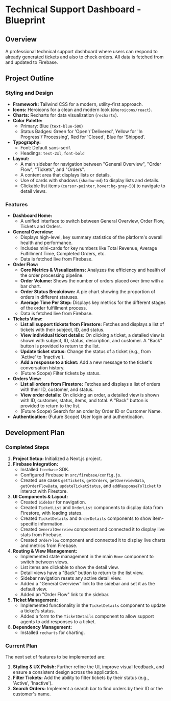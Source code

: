 
# Technical Support Dashboard - Blueprint

## Overview

A professional technical support dashboard where users can respond to already generated tickets and also to check orders. All data is fetched from and updated to Firebase.

## Project Outline

### Styling and Design

*   **Framework:** Tailwind CSS for a modern, utility-first approach.
*   **Icons:** Heroicons for a clean and modern look (`@heroicons/react`).
*   **Charts:** Recharts for data visualization (`recharts`).
*   **Color Palette:**
    *   Primary: Blue (`text-blue-500`)
    *   Status Badges: Green for 'Open'/'Delivered', Yellow for 'In Progress'/'Processing', Red for 'Closed', Blue for 'Shipped'.
*   **Typography:**
    *   Font: Default sans-serif.
    *   Headings: `text-2xl`, `font-bold`
*   **Layout:**
    *   A main sidebar for navigation between "General Overview", "Order Flow", "Tickets", and "Orders".
    *   A content area that displays lists or details.
    *   Use of cards with shadows (`shadow-md`) to display lists and details.
    *   Clickable list items (`cursor-pointer`, `hover:bg-gray-50`) to navigate to detail views.

### Features

*   **Dashboard Home:**
    *   A unified interface to switch between General Overview, Order Flow, Tickets and Orders.
*   **General Overview:**
    *   Displays high-level, key summary statistics of the platform's overall health and performance.
    *   Includes mini-cards for key numbers like Total Revenue, Average Fulfillment Time, Completed Orders, etc.
    *   Data is fetched live from Firebase.
*   **Order Flow:**
    *   **Core Metrics & Visualizations:** Analyzes the efficiency and health of the order processing pipeline.
    *   **Order Volume:** Shows the number of orders placed over time with a bar chart.
    *   **Order Status Breakdown:** A pie chart showing the proportion of orders in different statuses.
    *   **Average Time Per Step:** Displays key metrics for the different stages of the order fulfillment process.
    *   Data is fetched live from Firebase.
*   **Tickets View:**
    *   **List all support tickets from Firestore:** Fetches and displays a list of tickets with their subject, ID, and status.
    *   **View individual ticket details:** On clicking a ticket, a detailed view is shown with subject, ID, status, description, and customer. A "Back" button is provided to return to the list.
    *   **Update ticket status:** Change the status of a ticket (e.g., from 'Active' to 'Inactive').
    *   **Add a response to a ticket:** Add a new message to the ticket's conversation history.
    *   (Future Scope) Filter tickets by status.
*   **Orders View:**
    *   **List all orders from Firestore:** Fetches and displays a list of orders with their ID, customer, and status.
    *   **View order details:** On clicking an order, a detailed view is shown with ID, customer, status, items, and total. A "Back" button is provided to return to the list.
    *   (Future Scope) Search for an order by Order ID or Customer Name.
*   **Authentication:** (Future Scope) User login and authentication.

## Development Plan

### Completed Steps

1.  **Project Setup:** Initialized a Next.js project.
2.  **Firebase Integration:**
    *   Installed `firebase` SDK.
    *   Configured Firebase in `src/firebase/config.js`.
    *   Created use cases `getTickets`, `getOrders`, `getOverviewData`, `getOrderFlowData`, `updateTicketStatus`, and `addResponseToTicket` to interact with Firestore.
3.  **UI Components & Layout:**
    *   Created `Sidebar` for navigation.
    *   Created `TicketList` and `OrderList` components to display data from Firestore, with loading states.
    *   Created `TicketDetails` and `OrderDetails` components to show item-specific information.
    *   Created `GeneralOverview` component and connected it to display live stats from Firebase.
    *   Created `OrderFlow` component and connected it to display live charts and metrics from Firebase.
4.  **Routing & View Management:**
    *   Implemented state management in the main `Home` component to switch between views.
    *   List items are clickable to show the detail view.
    *   Detail views have a "Back" button to return to the list view.
    *   Sidebar navigation resets any active detail view.
    *   Added a "General Overview" link to the sidebar and set it as the default view.
    *   Added an "Order Flow" link to the sidebar.
5.  **Ticket Management:**
    *   Implemented functionality in the `TicketDetails` component to update a ticket's status.
    *   Added a form to the `TicketDetails` component to allow support agents to add responses to a ticket.
6.  **Dependency Management:**
    *   Installed `recharts` for charting.

### Current Plan

The next set of features to be implemented are:

1.  **Styling & UX Polish:** Further refine the UI, improve visual feedback, and ensure a consistent design across the application.
2.  **Filter Tickets:** Add the ability to filter tickets by their status (e.g., 'Active', 'Inactive').
3.  **Search Orders:** Implement a search bar to find orders by their ID or the customer's name.
